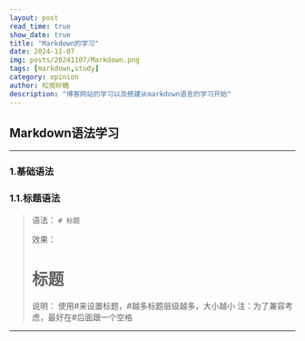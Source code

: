 ```yaml
---
layout: post
read_time: true
show_date: true
title: "Markdown的学习"
date: 2024-11-07
img: posts/20241107/Markdown.png
tags: [markdown,study]
category: opinion
author: 松坂砂糖
description: "博客网站的学习以及搭建从markdown语言的学习开始"
---
```


## Markdown语法学习

***

### 1.基础语法
### 1.1.标题语法
> 语法：
> `# 标题`
>
> 效果：
> # 标题
>
> 说明：
> 使用\#来设置标题，\#越多标题层级越多，大小越小
> 注：为了兼容考虑，最好在\#后面跟一个空格

***
